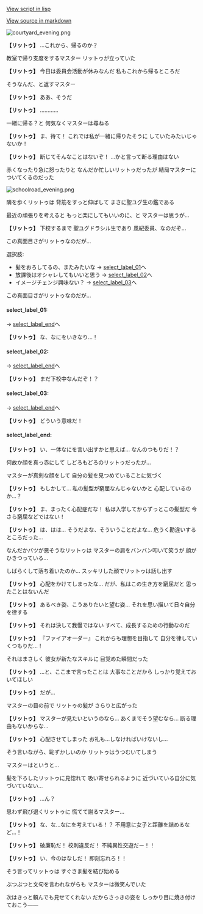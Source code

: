 [View script in lisp](../scripts/10054204.txt)

[View source in markdown](10054204.md)

![courtyard_evening.png](../images/backgrounds/courtyard_evening.png)

**【リットゥ】**
…これから、帰るのか？

教室で帰り支度をするマスター
リットゥが立っていた

**【リットゥ】**
今日は委員会活動が休みなんだ
私もこれから帰るところだ

そうなんだ、と返すマスター

**【リットゥ】**
ああ、そうだ

**【リットゥ】**
…………

一緒に帰る？と
何気なくマスターは尋ねる

**【リットゥ】**
ま、待て！
これでは私が一緒に帰りたそうに
していたみたいじゃないか！

**【リットゥ】**
断じてそんなことはないぞ！
…かと言って断る理由はない

赤くなったり急に怒ったりと
なんだか忙しいリットゥだったが
結局マスターについてくるのだった

![schoolroad_evening.png](../images/backgrounds/schoolroad_evening.png)

隣を歩くリットゥは
背筋をすっと伸ばして
まさに聖ユグ生の鑑である

最近の頑張りを考えると
もっと楽にしてもいいのに、と
マスターは思うが…

**【リットゥ】**
下校するまで
聖ユグドラシル生であり
風紀委員、なのだぞ…

この真面目さがリットゥなのだが…

選択肢:
- 髪をおろしてるの、またみたいな → [select_label_01](#select_label_01)へ
- 放課後はオシャレしてもいいと思う → [select_label_02](#select_label_02)へ
- イメージチェンジ興味ない？ → [select_label_03](#select_label_03)へ

この真面目さがリットゥなのだが…

#### select_label_01:
 → [select_label_end](#select_label_end)へ

**【リットゥ】**
な、なにをいきなり…！

#### select_label_02:
 → [select_label_end](#select_label_end)へ

**【リットゥ】**
まだ下校中なんだぞ！？

#### select_label_03:
 → [select_label_end](#select_label_end)へ

**【リットゥ】**
どういう意味だ！

#### select_label_end:

**【リットゥ】**
い、一体なにを言い出すかと思えば…
なんのつもりだ！？

何故か顔を真っ赤にして
しどろもどろのリットゥだったが…

マスターが真剣な顔をして
自分の髪を見つめていることに気づく

**【リットゥ】**
もしかして…
私の髪型が窮屈なんじゃないかと
心配しているのか…？

**【リットゥ】**
ま、まったく心配症だな！
私は入学してからずっとこの髪型だ
今さら窮屈などではない！

**【リットゥ】**
は、はは…
そうだよな、そういうことだよな…
危うく勘違いするところだった…

なんだかバツが悪そうなリットゥは
マスターの肩をバンバン叩いて笑うが
顔がひきつっている…

しばらくして落ち着いたのか…
スッキリした顔でリットゥは話し出す

**【リットゥ】**
心配をかけてしまったな…
だが、私はこの生き方を窮屈だと
思ったことはないんだ

**【リットゥ】**
あるべき姿、こうありたいと望む姿…
それを思い描いて日々自分を律する

**【リットゥ】**
それは決して我慢ではない
すべて、成長するための行動なのだ

**【リットゥ】**
『ファイアオーダー』
これからも理想を目指して
自分を律していくつもりだ…！

それはまさしく
彼女が新たなスキルに
目覚めた瞬間だった

**【リットゥ】**
…と、ここまで言ったことは
大事なことだから
しっかり覚えておいてほしい

**【リットゥ】**
だが…

マスターの目の前で
リットゥの髪が
さらりと広がった

**【リットゥ】**
マスターが見たいというのなら…
あくまでそう望むなら…
断る理由もないからな…

**【リットゥ】**
心配させてしまった
お礼も…しなければいけないし…

そう言いながら、恥ずかしいのか
リットゥはうつむいてしまう

マスターはというと…

髪を下ろしたリットゥに見惚れて
吸い寄せられるように
近づいている自分に気づいていない…

**【リットゥ】**
…ん？

思わず飛び退くリットゥに
慌てて謝るマスター…

**【リットゥ】**
な、な…なにを考えている！？
不用意に女子と距離を詰めるなど…！

**【リットゥ】**
破廉恥だ！
校則違反だ！
不純異性交遊だー！！

**【リットゥ】**
い、今のはなしだ！
即刻忘れろ！！

そう言ってリットゥは
すぐさま髪を結び始める

ぶつぶつと文句を言われながらも
マスターは微笑んでいた

次はきっと頼んでも見せてくれない
だからさっきの姿を
しっかり目に焼き付けておこう――